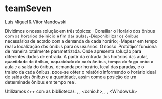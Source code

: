 # teamSeven

Luis Miguel & Vítor Mandowski

Dividimos o nossa solução em três tópicos:
  -Consiliar o Horário dos ônibus com os horários de inicio e fim das aulas; 
  -Disponibilizar os ônibus necessários de acordo com a demanda de cada horário;
  -Mapear em tempo real a localização dos ônibus para os usuários.
O nosso 'Protótipo' funciona de maneira totalmente parametrizada. Onde apresenta solução para diferentes dados de entrada.
A partir da entrada dos horários das aulas, quantidade de ônibus, capacidade de cada ônibus, tempo de folga entre a aula e a saída do ônibus,
demanda por horário, local das paradas, e o trajeto da cada ônibus, pode-se obter o relatório informando o horário ideal de saída dos ônibus e a quantidade,
assim como a posição de um determinado ônibus em tempo real.

Utilizamos c++ com as bibiliotecas: <iostream>, <string>, <conio.h>, <vector>, <algorithm>, <Windows.h>

